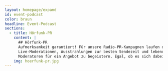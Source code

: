 ```yaml
---
layout: homepage/expand
id: event-podcast
color: braun
headline: Event-Podcast
sections:
  - title: Hörfunk-PR
    content: |
      ## Hörfunk-PR
      Aufmerksamkeit garantiert! Für unsere Radio-PR-Kampagnen laufen die Telefone heiß. Durch persönliche Ansprache schafft es Ihr Thema so bundesweit on air – mit
      Live-Moderationen, Ausstrahlungen zur besten Sendezeit und lebendigen Umsetzungen. Wir geben Ihrer Kampagne Zeit und lassen nichts unversucht, Journalisten und
      Moderatoren für ein Angebot zu begeistern. Egal, ob es sich dabei um Interview-O-Töne, sendefertige Beiträge oder Gewinnspiele handelt.
    img: hoerfunk-pr.jpg
---
```

